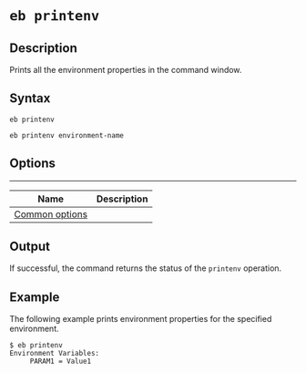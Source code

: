 # `eb printenv`<a name="eb3-printenv"></a>

## Description<a name="eb3-printenvdescription"></a>

Prints all the environment properties in the command window\.

## Syntax<a name="eb3-printenvsyntax"></a>

 `eb printenv` 

 `eb printenv environment-name` 

## Options<a name="eb3-printenvoptions"></a>


****  

|  Name  |  Description  | 
| --- | --- | 
|  [Common options](eb3-cmd-options.md)  |  | 

## Output<a name="eb3-printenvoutput"></a>

If successful, the command returns the status of the `printenv` operation\.

## Example<a name="eb3-printenvexample"></a>

The following example prints environment properties for the specified environment\.

```
$ eb printenv
Environment Variables:
     PARAM1 = Value1
```